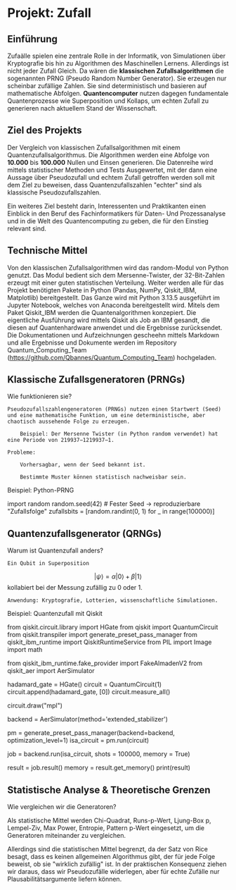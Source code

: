 # Projekt: Zufall


## Einführung

Zufaälle spielen eine zentrale Rolle in der Informatik, von Simulationen über Kryptografie bis hin zu Algorithmen des Maschinellen Lernens. Allerdings ist nicht jeder Zufall Gleich. Da wären die **klassischen Zufallsalgorithmen** die sogenannten PRNG (Pseudo Random Number Generator). Sie erzeugen nur scheinbar zufällige Zahlen. Sie sind deterministisch und basieren auf mathematische Abfolgen. **Quantencomputer** nutzen dagegen fundamentale Quantenprozesse wie Superposition und Kollaps, um echten Zufall zu generieren nach aktuellem Stand der Wissenschaft.

## Ziel des Projekts

Der Vergleich von klassischen Zufallsalgorithmen mit einem Quantenzufallsalgorithmus. Die Algorithmen werden eine Abfolge von **10.000** bis **100.000** Nullen und Einsen generieren. Die Datenreihe wird mittels statistischer Methoden und Tests Ausgewertet, mit der dann eine Aussage über Pseudozufall und echtem Zufall getroffen werden soll mit dem Ziel zu beweisen, dass Quantenzufallszahlen "echter" sind als klassische Pseudozufallszahlen.

Ein weiteres Ziel besteht darin, Interessenten und Praktikanten einen Einblick in den Beruf des Fachinformatikers für Daten- Und Prozessanalyse und in die Welt des Quantencomputing zu geben, die für den Einstieg relevant sind.

## Technische Mittel

Von den klassischen Zufallsalgorithmen wird das random-Modul von Python genutzt. Das Modul bedient sich dem Mersenne-Twister, der 32-Bit-Zahlen erzeugt mit einer guten statistischen Verteilung. Weiter werden alle für das Projekt benötigten Pakete in Python (Pandas, NumPy, Qiskit_IBM, Matplotlib) bereitgestellt. Das Ganze wird mit Python 3.13.5 ausgeführt im Jupyter Notebook, welches von Anaconda bereitgestellt wird.
Mitels dem Paket Qiskit_IBM werden die Quantenalgorithmen konzepiert. Die eigentliche Ausführung wird mittels Qiskit als Job an IBM gesandt, die diesen auf Quantenhardware anwendet und die Ergebnisse zurücksendet.
Die Dokumentationen und Aufzeichnungen gescheehn mittels Markdown und alle Ergebnisse und Dokumente werden im Repository Quantum_Computing_Team (https://github.com/Qbannes/Quantum_Computing_Team) hochgeladen.

## Klassische Zufallsgeneratoren (PRNGs)

Wie funktionieren sie?

    Pseudozufallszahlengeneratoren (PRNGs) nutzen einen Startwert (Seed) und eine mathematische Funktion, um eine deterministische, aber chaotisch aussehende Folge zu erzeugen.

        Beispiel: Der Mersenne Twister (in Python random verwendet) hat eine Periode von 219937−1219937−1.

    Probleme:

        Vorhersagbar, wenn der Seed bekannt ist.

        Bestimmte Muster können statistisch nachweisbar sein.

Beispiel: Python-PRNG

import random
random.seed(42)  # Fester Seed → reproduzierbare "Zufallsfolge"
zufallsbits = [random.randint(0, 1) for _ in range(100000)]

## Quantenzufallsgenerator (QRNGs)

Warum ist Quantenzufall anders?

    Ein Qubit in Superposition
$$|\psi\rangle = \alpha|0\rangle + \beta|1\rangle$$
    ​kollabiert bei der Messung zufällig zu 0 oder 1.

    Anwendung: Kryptografie, Lotterien, wissenschaftliche Simulationen.

Beispiel: Quantenzufall mit Qiskit

from qiskit.circuit.library import HGate
from qiskit import QuantumCircuit
from qiskit.transpiler import generate_preset_pass_manager
from qiskit_ibm_runtime import QiskitRuntimeService
from PIL import Image
import math


from qiskit_ibm_runtime.fake_provider import FakeAlmadenV2
from qiskit_aer import AerSimulator

hadamard_gate = HGate()
circuit = QuantumCircuit(1)
circuit.append(hadamard_gate, [0])
circuit.measure_all()

circuit.draw("mpl")

backend = AerSimulator(method='extended_stabilizer')
 
pm = generate_preset_pass_manager(backend=backend, optimization_level=1)
isa_circuit = pm.run(circuit)

job = backend.run(isa_circuit, shots = 100000, memory = True)

result = job.result()
memory = result.get_memory()
print(result)

## Statistische Analyse & Theoretische Grenzen

Wie vergleichen wir die Generatoren?

Als statistische Mittel werden Chi-Quadrat, Runs-p-Wert, Ljung-Box p, Lempel-Ziv, Max Power, Entropie, Pattern p-Wert eingesetzt, um die Generatoren miteinander zu vergleichen. 

Allerdings sind die statistischen Mittel begrenzt, da der Satz von Rice besagt, dass es keinen allgemeinen Algorithmus gibt, der für jede Folge beweist, ob sie "wirklich zufällig" ist. In der praktischen Konsequenz ziehen wir daraus, dass wir Pseudozufälle widerlegen, aber für echte Zufälle nur Plausabilitätsargumente liefern können.

